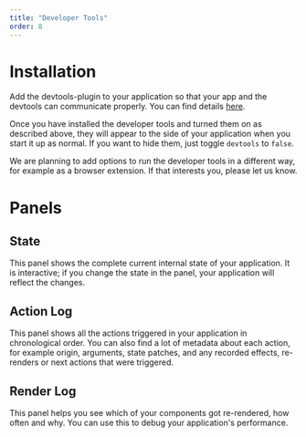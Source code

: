 ```yaml
---
title: "Developer Tools"
order: 8
---
```


# Installation

Add the devtools-plugin to your application so that your app and the devtools can communicate properly. You can find details [here](https://docs.prodo.dev/plugins/devtools/).

Once you have installed the developer tools and turned them on as described above, they will appear to the side of your application when you start it up as normal. If you want to hide them, just toggle `devtools` to `false`.

We are planning to add options to run the developer tools in a different way, for example as a browser extension. If that interests you, please let us know.

# Panels

## State

This panel shows the complete current internal state of your application.
It is interactive; if you change the state in the panel, your application will reflect the changes.

## Action Log

This panel shows all the actions triggered in your application in chronological order. You can also find a lot of metadata about each action, for example origin, arguments, state patches, and any recorded effects, re-renders or next actions that were triggered.

## Render Log

This panel helps you see which of your components got re-rendered, how often and why. You can use this to debug your application's performance.
